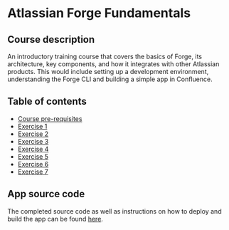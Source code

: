 # Atlassian Forge Fundamentals

## Course description

An introductory training course that covers the basics of Forge, its architecture, key components, and how it integrates with other Atlassian products. This would include setting up a development environment, understanding the Forge CLI and building a simple app in Confluence.

## Table of contents

- [Course pre-requisites](./course-prereq.md.md)
- [Exercise 1](./exercise-1.md)
- [Exercise 2](./exercise-2.md)
- [Exercise 3](./exercise-3.md)
- [Exercise 4](./exercise-4.md)
- [Exercise 5](./exercise-5.md)
- [Exercise 6](./exercise-6.md)
- [Exercise 7](./exercise-7.md)

## App source code

The completed source code as well as instructions on how to deploy and build the app can be found [here](./forge-starter-app/).

